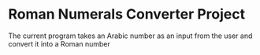 # Roman Numerals Converter Project

The current program takes an Arabic number as an input from the user and convert it into a Roman number

